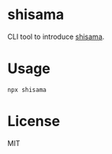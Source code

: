 # shisama
CLI tool to introduce [shisama](https://github.com/shisama).

# Usage

```
npx shisama
```

# License
MIT
